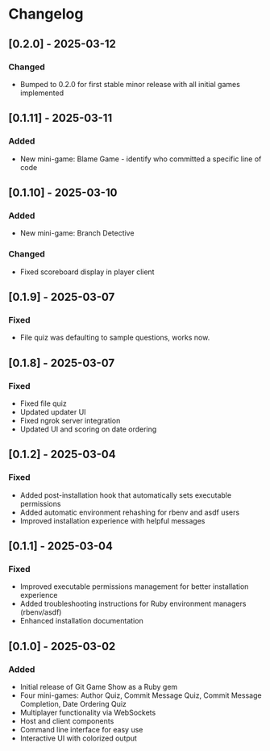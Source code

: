 # Changelog

## [0.2.0] - 2025-03-12

### Changed
- Bumped to 0.2.0 for first stable minor release with all initial games implemented

## [0.1.11] - 2025-03-11

### Added
- New mini-game: Blame Game - identify who committed a specific line of code

## [0.1.10] - 2025-03-10

### Added
- New mini-game: Branch Detective

### Changed
- Fixed scoreboard display in player client

## [0.1.9] - 2025-03-07

### Fixed
- File quiz was defaulting to sample questions, works now.

## [0.1.8] - 2025-03-07

### Fixed
- Fixed file quiz
- Updated updater UI
- Fixed ngrok server integration
- Updated UI and scoring on date ordering

## [0.1.2] - 2025-03-04

### Fixed
- Added post-installation hook that automatically sets executable permissions
- Added automatic environment rehashing for rbenv and asdf users
- Improved installation experience with helpful messages

## [0.1.1] - 2025-03-04

### Fixed
- Improved executable permissions management for better installation experience
- Added troubleshooting instructions for Ruby environment managers (rbenv/asdf)
- Enhanced installation documentation

## [0.1.0] - 2025-03-02

### Added
- Initial release of Git Game Show as a Ruby gem
- Four mini-games: Author Quiz, Commit Message Quiz, Commit Message Completion, Date Ordering Quiz
- Multiplayer functionality via WebSockets
- Host and client components
- Command line interface for easy use
- Interactive UI with colorized output
